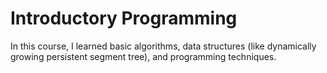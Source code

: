 # Introductory Programming

In this course, I learned basic algorithms, data structures (like dynamically growing persistent segment tree), and programming techniques.

